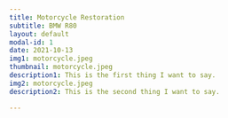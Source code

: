 ```yaml
---
title: Motorcycle Restoration
subtitle: BMW R80
layout: default
modal-id: 1
date: 2021-10-13
img1: motorcycle.jpeg
thumbnail: motorcycle.jpeg
description1: This is the first thing I want to say.
img2: motorcycle.jpeg
description2: This is the second thing I want to say.

---
```

